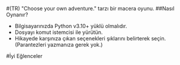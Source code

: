 #(TR) "Choose your own adventure." tarzı bir macera oyunu.
##Nasıl Oynanır?
* Bilgisayarınızda Python v3.10+ yüklü olmalıdır.
* Dosyayı komut istemcisi ile yürütün.
* Hikayede karşınıza çıkan seçenekleri şıklarını belirterek seçin. (Parantezleri yazmanıza gerek yok.)

#İyi Eğlenceler  
